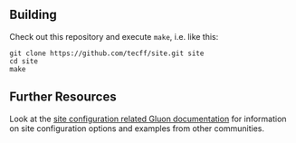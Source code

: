 ## Building

Check out this repository and execute `make`, i.e. like this:

    git clone https://github.com/tecff/site.git site
    cd site
    make

## Further Resources

Look at the [site configuration related Gluon documentation](http://gluon.readthedocs.org/en/v2015.1.1/user/site.html)
for information on site configuration options and examples from other communities.
